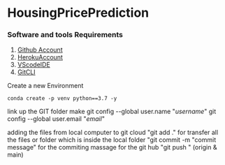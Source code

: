 # HousingPricePrediction
### Software and tools Requirements

1. [Github Account](https://github.com)
2. [HerokuAccount](https://hereku.com)
3. [VScodeIDE](https://code.visualstudio.com)
4. [GitCLI](https://git-scm.com/book/en/v2/Getting-Started-The-Command-Line)

Create a new Environment
```
conda create -p venv python==3.7 -y
```
link up the GIT folder
    make git config --global user.name "_username_"
    git config --global user.email "_email_"

adding the files from local computer to git cloud 
    "git add ." for transfer all the files or folder which is inside the local folder
    "git commit -m "commit message" for the commiting massage for the git hub
    "git push <remote> <branch>" (origin & main)
